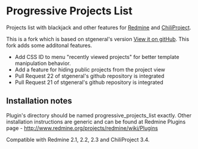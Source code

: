 Progressive Projects List
=========================

Projects list with blackjack and other features for [Redmine](http://www.redmine.org/) and [ChiliProject](https://www.chiliproject.org/).


This is a fork which is based on stgeneral's version [View it on gitHub](https://github.com/stgeneral/redmine-progressive-projects-list). This fork adds some additonal features.

* Add CSS ID to menu "recently viewed projects" for better template manipulation behavior.
* Add a feature for hiding public projects from the project view
* Pull Request 22 of stgeneral's github repository is integrated
* Pull Request 21 of stgeneral's github repository is integrated


<!--
![Progressive Projects List Screenshot](http://stgeneral.github.io/redmine-progressive-projects-list/images/screenshots/v020/progressive-projects-list-v020-progress.png)

More details and screenshots - http://stgeneral.github.io/redmine-progressive-projects-list.
-->

Installation notes
------------------

Plugin's directory should be named progressive_projects_list exactly.
Other installation instructions are generic and can be found at Redmine Plugins page - http://www.redmine.org/projects/redmine/wiki/Plugins

Compatible with Redmine 2.1, 2.2, 2.3 and ChiliProject 3.4.
